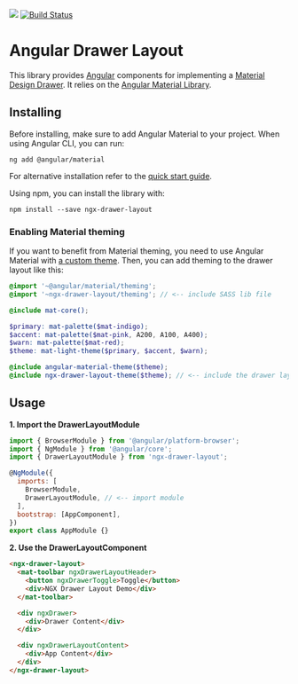 <a target="_blank" href="https://www.npmjs.com/package/ngx-drawer-layout">![](https://img.shields.io/npm/v/ngx-drawer-layout.svg)</a>
[![Build Status](https://github.com/kevlatus/ngx-drawer-layout/workflows/deploy/badge.svg)](https://github.com/kevlatus/ngx-drawer-layout/actions)

# Angular Drawer Layout

This library provides [Angular](https://angular.io/) components for implementing a
[Material Design Drawer](https://material.io/design/components/navigation-drawer.html).
It relies on the [Angular Material Library](https://material.angular.io/).

## Installing

Before installing, make sure to add Angular Material to your project. When using Angular CLI, you can run:

```
ng add @angular/material
```

For alternative installation refer to the [quick start guide](https://material.angular.io/guide/getting-started).

Using npm, you can install the library with:

```
npm install --save ngx-drawer-layout
```

### Enabling Material theming

If you want to benefit from Material theming, you need to use Angular Material
with [a custom theme](https://material.angular.io/guide/theming#defining-a-custom-theme).
Then, you can add theming to the drawer layout like this:

```scss
@import '~@angular/material/theming';
@import '~ngx-drawer-layout/theming'; // <-- include SASS lib file

@include mat-core();

$primary: mat-palette($mat-indigo);
$accent: mat-palette($mat-pink, A200, A100, A400);
$warn: mat-palette($mat-red);
$theme: mat-light-theme($primary, $accent, $warn);

@include angular-material-theme($theme);
@include ngx-drawer-layout-theme($theme); // <-- include the drawer layout theme
```

## Usage

**1. Import the DrawerLayoutModule**

```javascript
import { BrowserModule } from '@angular/platform-browser';
import { NgModule } from '@angular/core';
import { DrawerLayoutModule } from 'ngx-drawer-layout';

@NgModule({
  imports: [
    BrowserModule,
    DrawerLayoutModule, // <-- import module
  ],
  bootstrap: [AppComponent],
})
export class AppModule {}
```

**2. Use the DrawerLayoutComponent**

```html
<ngx-drawer-layout>
  <mat-toolbar ngxDrawerLayoutHeader>
    <button ngxDrawerToggle>Toggle</button>
    <div>NGX Drawer Layout Demo</div>
  </mat-toolbar>

  <div ngxDrawer>
    <div>Drawer Content</div>
  </div>

  <div ngxDrawerLayoutContent>
    <div>App Content</div>
  </div>
</ngx-drawer-layout>
```
